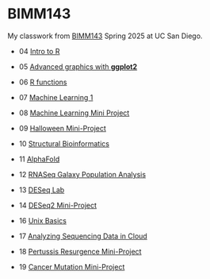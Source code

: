 # BIMM143
My classwork from [BIMM143](https://bioboot.github.io/bimm143_S25/) Spring 2025 at UC San Diego.

- 04 [Intro to R](https://github.com/analarcon/bimm143_github/blob/main/class04/class04.md)

- 05 [Advanced graphics with **ggplot2**](https://github.com/analarcon/bimm143_github/blob/main/class05/class05.md)

- 06 [R functions](https://github.com/analarcon/bimm143_github/blob/main/class06/class06.md)

- 07 [Machine Learning 1](https://github.com/analarcon/bimm143_github/blob/main/Week04/Machine_Learning1.md)

- 08 [Machine Learning Mini Project](https://github.com/analarcon/bimm143_github/blob/main/Class08_mini_project/Class08_mini_project.md)

- 09 [Halloween Mini-Project](https://github.com/analarcon/bimm143_github/blob/main/Class09/Class09Mini.md)

- 10 [Structural Bioinformatics](https://github.com/analarcon/bimm143_github/blob/main/Class10/Class10Structural.md)

- 11 [AlphaFold](https://github.com/analarcon/bimm143_github/blob/main/Class10/Class11pt2.md)

- 12 [RNASeq Galaxy Population Analysis](https://github.com/analarcon/bimm143_github/blob/main/Class12/HW.md)

- 13 [DESeq Lab](https://github.com/analarcon/bimm143_github/blob/main/Class13/Class13.md)

- 14 [DESeq2 Mini-Project](https://github.com/analarcon/bimm143_github/blob/main/Class14/Class14.md)

- 16 [Unix Basics](https://github.com/analarcon/bimm143_github/blob/main/Class16/hw.md)

- 17 [Analyzing Sequencing Data in Cloud](https://github.com/analarcon/bimm143_github/blob/main/Class17/Class17.md)

- 18 [Pertussis Resurgence Mini-Project](https://github.com/analarcon/bimm143_github/blob/main/Class18/class18.md)

- 19 [Cancer Mutation Mini-Project](https://github.com/analarcon/bimm143_github/blob/main/Class19/lab19.pdf)

